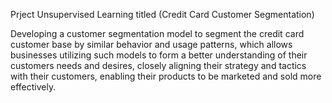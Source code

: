 Prject Unsupervised Learning titled (Credit Card Customer Segmentation)

Developing a customer segmentation model to segment the credit card customer base by similar behavior and usage patterns, which allows businesses utilizing such models to form a better understanding of their customers needs and desires, closely aligning their strategy and tactics with their customers, enabling their products to be marketed and sold more effectively.
